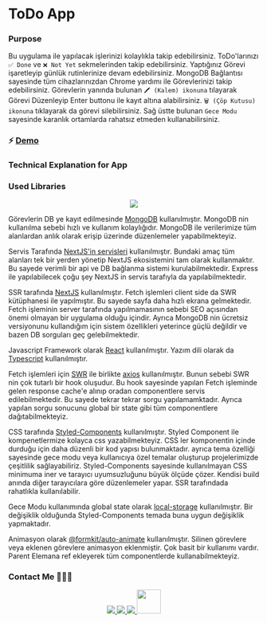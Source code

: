 # ToDo App

### Purpose

Bu uygulama ile yapılacak işlerinizi kolaylıkla takip edebilirsiniz.
ToDo'larınızı `✅ Done` ve `❌ Not Yet` sekmelerinden takip edebilirsiniz. Yaptığınız Görevi işaretleyip günlük rutinlerinize devam edebilirsiniz.
MongoDB Bağlantısı sayesinde tüm cihazlarınızdan Chrome yardımı ile Görevlerinizi takip edebilirsiniz. Görevlerin yanında bulunan `🖍 (Kalem) ikonuna` tılayarak Görevi Düzenleyip Enter buttonu ile kayıt altına alabilirsiniz. `🗑 (Çöp Kutusu) ikonuna` tıklayarak da görevi silebilirsiniz.
Sağ üstte bulunan `Gece Modu` sayesinde karanlık ortamlarda rahatsız etmeden kullanabilirsiniz.

### ⚡️ [Demo](https://todo-app-six-pearl.vercel.app/)

### Technical Explanation for App

### Used Libraries

<p align="center">
  <a href="https://link-vote-theta.vercel.app/" target="_blank">
    <img src="https://skillicons.dev/icons?i=git,html,js,ts,react,nextjs,styledcomponents,mongodb" />
  </a>
</p>

Görevlerin DB ye kayıt edilmesinde [MongoDB](https://www.mongodb.com/) kullanılmıştır. MongoDB nin kullanılma sebebi hızlı ve kullanım kolaylığıdır. MongoDB ile verilerimize tüm alanlardan anlık olarak erişip üzerinde düzenlemeler yapabilmekteyiz.

Servis Tarafında [NextJS'in servisleri](https://nextjs.org/docs/api-routes/introduction) kullanılmıştır. Bundaki amaç tüm alanları tek bir yerden yönetip NextJS ekosistemini tam olarak kullanmaktır. Bu sayede verimli bir api ve DB bağlanma sistemi kurulabilmektedir. Express ile yapılabilecek çoğu şey NextJS in servis tarafıyla da yapılabilmektedir.

SSR tarafında [NextJS](https://nextjs.org/) kullanılmıştır. Fetch işlemleri client side da SWR kütüphanesi ile yapılmıştır. Bu sayede sayfa daha hızlı ekrana gelmektedir. Fetch işleminin server tarafında yapılmamasının sebebi SEO açısından önemi olmayan bir uygulama olduğu içindir. Ayrıca MongoDB nin ücretsiz versiyonunu kullandığım için sistem özellikleri yeterince güçlü değildir ve bazen DB sorguları geç gelebilmektedir.

Javascript Framework olarak [React](https://tr.reactjs.org/) kullanılmıştır. Yazım dili olarak da [Typescript](https://www.typescriptlang.org/) kullanılmıştır.

Fetch işlemleri için [SWR](https://swr.vercel.app/) ile birlikte [axios](https://github.com/axios/axios) kullanılmıştır. Bunun sebebi SWR nin çok tutarlı bir hook oluşudur. Bu hook sayesinde yapılan Fetch işleminde gelen response cache'e alınıp oradan componentlere servis edilebilmektedir. Bu sayede tekrar tekrar sorgu yapılamamktadır. Ayrıca yapılan sorgu sonucunu global bir state gibi tüm componentlere dağıtabilmekteyiz.

CSS tarafında [Styled-Components](https://styled-components.com/) kullanılmıştır. Styled Component ile kompenetlermize kolayca css yazabilmekteyiz. CSS ler komponentin içinde durduğu için daha düzenli bir kod yapısı bulunmaktadır. ayrıca tema özelliği sayesinde gece modu veya kullanıcıya özel temalar oluşturup projelerimizde çeşitlilik sağlayabiliriz. Styled-Components sayesinde kullanılmayan CSS minimuma iner ve tarayıcı uyumsuzluğunu büyük ölçüde çözer. Kendisi build anında diğer tarayıcılara göre düzenlemeler yapar. SSR tarafındada rahatlıkla kullanılabilir.

Gece Modu kullanımında global state olarak [local-storage](https://www.npmjs.com/package/use-local-storage-state) kullanılmıştır. Bir değişiklik olduğunda Styled-Components temada buna uygun değişiklik yapmaktadır.

Animasyon olarak [@formkit/auto-animate](https://auto-animate.formkit.com/) kullanılmıştır. Silinen görevlere veya eklenen görevlere animasyon eklenmiştir. Çok basit bir kullanımı vardır. Parent Elemana ref ekleyerek tüm componentlerde kullanabilmekteyiz.

### Contact Me 👨🏻‍💻

<p align="center">
  <a href="https://github.com/birkankervan" target="_blank">
    <img src="https://skillicons.dev/icons?i=git" />
  </a>
    <a href="https://www.linkedin.com/in/emre-birkan-kervan-8858b1143/" target="_blank">
    <img src="https://skillicons.dev/icons?i=linkedin" />
  </a>
      <a href="https://stackoverflow.com/users/11132670/birkan" target="_blank">
    <img src="https://skillicons.dev/icons?i=stackoverflow" />
  </a>
     <a href="mailto:e.birkankervan@gmail.com" target="_blank">
    <img src="https://icons.iconarchive.com/icons/rafiqul-hassan/blogger/128/Email-3-icon.png" width=48 />
  </a>
</p>
